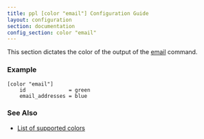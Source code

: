 ```yaml
---
title: ppl [color "email"] Configuration Guide
layout: configuration
section: documentation
config_section: color "email"
---
```


This section dictates the color of the output of the
[email](/documentation/commands/email) command.

### Example

    [color "email"]
        id              = green
        email_addresses = blue

### See Also

* [List of supported colors](http://ppladdressbook.blueprint/documentation/configuration/color#list_of_supported_colors)

